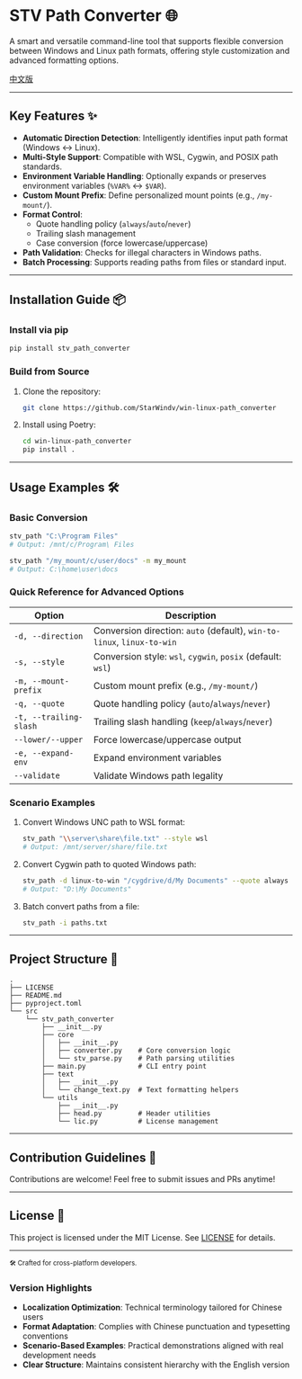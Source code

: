 # STV Path Converter 🌐  

A smart and versatile command-line tool that supports flexible conversion between Windows and Linux path formats, offering style customization and advanced formatting options.  

[中文版](./README.md)  

---  

## Key Features ✨  

- **Automatic Direction Detection**: Intelligently identifies input path format (Windows ↔ Linux).  
- **Multi-Style Support**: Compatible with WSL, Cygwin, and POSIX path standards.  
- **Environment Variable Handling**: Optionally expands or preserves environment variables (`%VAR%` ↔ `$VAR`).  
- **Custom Mount Prefix**: Define personalized mount points (e.g., `/my-mount/`).  
- **Format Control**:  
   - Quote handling policy (`always`/`auto`/`never`)  
   - Trailing slash management  
   - Case conversion (force lowercase/uppercase)  
- **Path Validation**: Checks for illegal characters in Windows paths.  
- **Batch Processing**: Supports reading paths from files or standard input.  

---  

## Installation Guide 📦  

### Install via pip  
```bash  
pip install stv_path_converter  
```  

### Build from Source  
1. Clone the repository:  
   ```bash  
   git clone https://github.com/StarWindv/win-linux-path_converter  
   ```  
2. Install using Poetry:  
   ```bash  
   cd win-linux-path_converter  
   pip install .  
   ```  

---  

## Usage Examples 🛠️  

### Basic Conversion  
```bash  
stv_path "C:\Program Files"  
# Output: /mnt/c/Program\ Files  

stv_path "/my_mount/c/user/docs" -m my_mount  
# Output: C:\home\user\docs  
```  

### Quick Reference for Advanced Options  
| Option                  | Description                                  |  
|-------------------------|---------------------------------------------|  
| `-d, --direction`     | Conversion direction: `auto` (default), `win-to-linux`, `linux-to-win` |  
| `-s, --style`         | Conversion style: `wsl`, `cygwin`, `posix` (default: `wsl`) |  
| `-m, --mount-prefix`  | Custom mount prefix (e.g., `/my-mount/`)    |  
| `-q, --quote`         | Quote handling policy (`auto`/`always`/`never`) |  
| `-t, --trailing-slash`| Trailing slash handling (`keep`/`always`/`never`) |  
| `--lower/--upper`     | Force lowercase/uppercase output            |  
| `-e, --expand-env`    | Expand environment variables                |  
| `--validate`          | Validate Windows path legality             |  

### Scenario Examples  
1. Convert Windows UNC path to WSL format:  
   ```bash  
   stv_path "\\server\share\file.txt" --style wsl  
   # Output: /mnt/server/share/file.txt  
   ```  

2. Convert Cygwin path to quoted Windows path:  
   ```bash  
   stv_path -d linux-to-win "/cygdrive/d/My Documents" --quote always  
   # Output: "D:\My Documents"  
   ```  

3. Batch convert paths from a file:  
   ```bash  
   stv_path -i paths.txt  
   ```  

---  

## Project Structure 🌳  

```
.
├── LICENSE  
├── README.md  
├── pyproject.toml  
└── src  
    └── stv_path_converter  
        ├── __init__.py  
        ├── core  
        │   ├── __init__.py  
        │   ├── converter.py    # Core conversion logic  
        │   └── stv_parse.py    # Path parsing utilities  
        ├── main.py             # CLI entry point  
        ├── text  
        │   ├── __init__.py  
        │   └── change_text.py  # Text formatting helpers  
        └── utils  
            ├── __init__.py  
            ├── head.py         # Header utilities  
            └── lic.py          # License management  
```  

---  

## Contribution Guidelines 🤝  

Contributions are welcome! Feel free to submit issues and PRs anytime!  

---  

## License 📜  

This project is licensed under the MIT License. See [LICENSE](./LICENSE) for details.  

---  

<sub>🛠️ Crafted for cross-platform developers.</sub>  

### Version Highlights  
- **Localization Optimization**: Technical terminology tailored for Chinese users  
- **Format Adaptation**: Complies with Chinese punctuation and typesetting conventions  
- **Scenario-Based Examples**: Practical demonstrations aligned with real development needs  
- **Clear Structure**: Maintains consistent hierarchy with the English version
